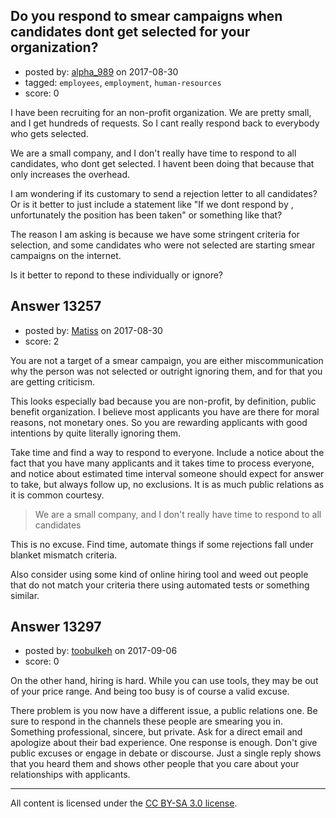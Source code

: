 ## Do you respond to smear campaigns when candidates dont get selected for your organization?

- posted by: [alpha_989](https://stackexchange.com/users/6090175/alpha-989) on 2017-08-30
- tagged: `employees`, `employment`, `human-resources`
- score: 0

<p>I have been recruiting for an non-profit organization. We are pretty small, and I get hundreds of requests. So I cant really respond back to everybody who gets selected. </p>

<p>We are a small company, and I don't really have time to respond to all candidates, who dont get selected. I havent been doing that because that only increases the overhead. </p>

<p>I am wondering if its customary to send a rejection letter to all candidates? Or is it better to just include a statement like "If we dont respond by , unfortunately the position has been taken" or something like that?</p>

<p>The reason I am asking is because we have some stringent criteria for selection, and some candidates who were not selected are starting smear campaigns on the internet. </p>

<p>Is it better to repond to these individually or ignore?</p>



## Answer 13257

- posted by: [Matiss](https://stackexchange.com/users/1819512/matiss) on 2017-08-30
- score: 2

<p>You are not a target of a smear campaign, you are either miscommunication why the person was not selected or outright ignoring them, and for that you are getting criticism.</p>

<p>This looks especially bad because you are non-profit, by definition, public benefit organization. I believe most applicants you have are there for moral reasons, not monetary ones. So you are rewarding applicants with good intentions by quite literally ignoring them.</p>

<p>Take time and find a way to respond to everyone. Include a notice about the fact that you have many applicants and it takes time to process everyone, and notice about estimated time interval someone should expect for answer to take, but always follow up, no exclusions. It is as much public relations as it is common courtesy.</p>

<blockquote>
  <p>We are a small company, and I don't really have time to respond to all candidates</p>
</blockquote>

<p>This is no excuse. Find time, automate things if some rejections fall under blanket mismatch criteria.</p>

<p>Also consider using some kind of online hiring tool and weed out people that do not match your criteria there using automated tests or something similar.</p>



## Answer 13297

- posted by: [toobulkeh](https://stackexchange.com/users/1462218/toobulkeh) on 2017-09-06
- score: 0

<p>On the other hand, hiring is hard. While you can use tools, they may be out of your price range. And being too busy is of course a valid excuse. </p>

<p>There problem is you now have a different issue, a public relations one.
Be sure to respond in the channels these people are smearing you in. Something professional, sincere, but private. Ask for a direct email and apologize about their bad experience. One response is enough. Don't give public excuses or engage in debate or discourse. Just a single reply shows that you heard them and shows other people that you care about your relationships with applicants.</p>




---

All content is licensed under the [CC BY-SA 3.0 license](https://creativecommons.org/licenses/by-sa/3.0/).
